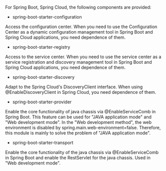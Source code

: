 For Spring Boot, Spring Cloud, the following components are provided:

* spring-boot-starter-configuration

Access the configuration center. When you need to use the Configuration Center as a dynamic configuration management tool in Spring Boot and Spring Cloud applications, you need dependence of them.



* spring-boot-starter-registry

Access to the service center. When you need to use the service center as a service registration and discovery management tool in Spring Boot and Spring Cloud applications, you need dependence of them.



* spring-boot-starter-discovery

Adapt to the Spring Cloud's DiscoveryClient interface. When using @EnableDiscoveryClient in Spring Cloud, you need dependence of them.



* spring-boot-starter-provider

Enable the core functionality of java chassis via @EnableServiceComb in Spring Boot. This feature can be used for "JAVA application mode" and "Web development mode". In the "Web development method", the web environment is disabled by spring.main.web-environment=false. Therefore, this module is mainly to solve the problem of "JAVA application mode".



* spring-boot-starter-transport

Enable the core functionality of the java chassis via @EnableServiceComb in Spring Boot and enable the RestServlet for the java chassis. Used in "Web development mode".